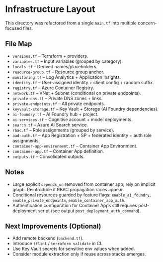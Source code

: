 # Infrastructure Layout

This directory was refactored from a single `main.tf` into multiple concern-focused files.

## File Map
- `versions.tf` – Terraform + providers.
- `variables.tf` – Input variables (grouped by category).
- `locals.tf` – Derived names/placeholders.
- `resource-group.tf` – Resource group anchor.
- `monitoring.tf` – Log Analytics + Application Insights.
- `identity.tf` – User-assigned identity + client config + random suffix.
- `registry.tf` – Azure Container Registry.
- `network.tf` – VNet + Subnet (conditional on private endpoints).
- `private-dns.tf` – Private DNS zones + links.
- `private-endpoints.tf` – All private endpoints.
- `keyvault-storage.tf` – Key Vault + Storage (AI Foundry dependencies).
- `ai-foundry.tf` – AI Foundry hub + project.
- `ai-services.tf` – Cognitive account + model deployments.
- `search.tf` – Azure AI Search service.
- `rbac.tf` – Role assignments (grouped by service).
- `aad-auth.tf` – App Registration + SP + federated identity + auth role assignments.
- `container-app-environment.tf` – Container App Environment.
- `container-app.tf` – Container App definition.
- `outputs.tf` – Consolidated outputs.

## Notes
- Large explicit `depends_on` removed from container app; rely on implicit graph. Reintroduce if RBAC propagation races appear.
- Conditional resources guarded by feature flags: `enable_ai_foundry`, `enable_private_endpoints`, `enable_container_app_auth`.
- Authentication configuration for Container Apps still requires post-deployment script (see output `post_deployment_auth_command`).

## Next Improvements (Optional)
- Add remote backend (`backend.tf`).
- Introduce `tflint` / `terraform validate` in CI.
- Use Key Vault secrets for sensitive env values when added.
- Consider module extraction only if reuse across stacks emerges.
